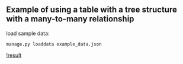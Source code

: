 ## Example of using a table with a tree structure with a many-to-many relationship

load sample data:
```
manage.py loaddata example_data.json
```

[!result](./images/image.png)
